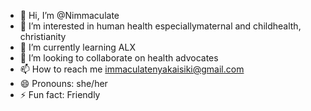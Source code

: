 - 👋 Hi, I’m @Nimmaculate
- 👀 I’m interested in human health especiallymaternal and childhealth, christianity
- 🌱 I’m currently learning ALX
- 💞️ I’m looking to collaborate on health advocates
- 📫 How to reach me immaculatenyakaisiki@gmail.com 
- 😄 Pronouns: she/her
- ⚡ Fun fact: Friendly 

<!---
Nimmaculate/Nimmaculate is a ✨ special ✨ repository because its `README.md` (this file) appears on your GitHub profile.
You can click the Preview link to take a look at your changes.
--->
